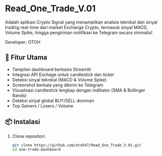 # Read_One_Trade_V.01

Adalah aplikasi Crypto Signal yang menampilkan analisis teknikal dan sinyal trading real-time dari market Exchange Crypto, termasuk sinyal MACD, Volume Spike, hingga pengiriman notifikasi ke Telegram secara otomatis! 

Developer: OTOH

## 🚀 Fitur Utama

- Tampilan dashboard berbasis Streamlit
- Integrasi API Exchage untuk candlestick dan ticker
- Deteksi sinyal teknikal (MACD & Volume Spike)
- Screenshot berkala yang dikirim ke Telegram
- Visualisasi candlestick lengkap dengan indikator (SMA & Bollinger Bands)
- Deteksi sinyal global BUY/SELL dominan
- Top Gainers / Losers / Volume

## 📦 Instalasi

1. Clone repositori:
   ```bash
   git clone https://github.com/otoh47/Read_One_Trade_V.01.git
   cd one-trade-dashboard

